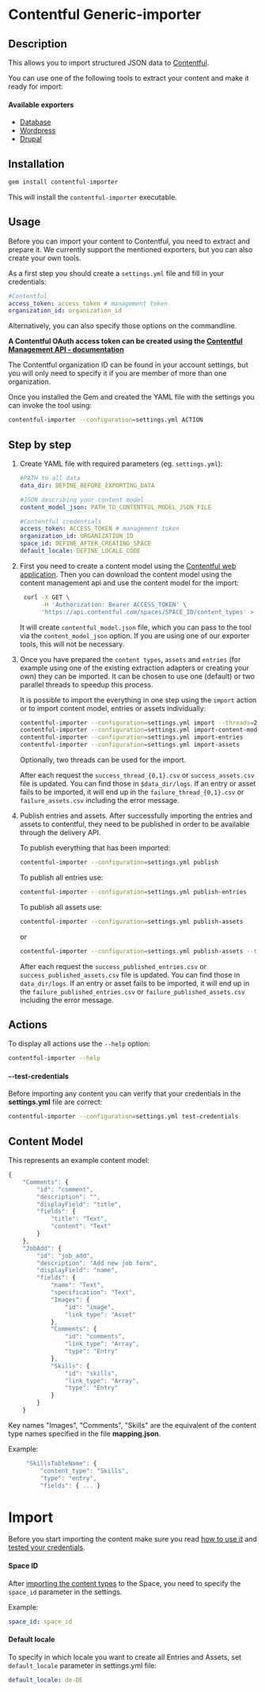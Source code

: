 Contentful Generic-importer
=================

## Description

This allows you to import structured JSON data to [Contentful](https://www.contentful.com).

You can use one of the following tools to extract your content and make it ready for import:

#### Available exporters

 - [Database](https://github.com/contentful/database-exporter.rb)
 - [Wordpress](https://github.com/contentful/wordpress-exporter.rb)
 - [Drupal](https://github.com/contentful/drupal-exporter.rb)


## Installation

```bash
gem install contentful-importer
```

This will install the ```contentful-importer``` executable.


## Usage

Before you can import your content to Contentful, you need to extract and prepare it. We currently support the mentioned exporters, but you can also create your own tools.

As a first step you should create a `settings.yml` file and fill in your credentials:

```yaml
#Contentful
access_token: access_token # management token
organization_id: organization_id
```

Alternatively, you can also specify those options on the commandline.

**A Contentful OAuth access token can be created using the [Contentful Management API - documentation](https://www.contentful.com/developers/documentation/content-management-api/#getting-started)**

The Contentful organization ID can be found in your account settings, but you will only need to specify it if you are member of more than one organization.

Once you installed the Gem and created the YAML file with the settings you can invoke the tool using:

```bash
contentful-importer --configuration=settings.yml ACTION
```

## Step by step

1. Create YAML file with required parameters (eg. ```settings.yml```):

    ```yaml
    #PATH to all data
    data_dir: DEFINE_BEFORE_EXPORTING_DATA

    #JSON describing your content model
    content_model_json: PATH_TO_CONTENTFUL_MODEL_JSON_FILE

    #Contentful credentials
    access_token: ACCESS_TOKEN # management token
    organization_id: ORGANIZATION_ID
    space_id: DEFINE_AFTER_CREATING_SPACE
    default_locale: DEFINE_LOCALE_CODE
    ```

2. First you need to create a content model using the [Contentful web application](www.contentful.com). Then you can download the content model using the content management api and use the content model for the import:

    ```bash
     curl -X GET \
          -H 'Authorization: Bearer ACCESS_TOKEN' \
          'https://api.contentful.com/spaces/SPACE_ID/content_types' > contentful_model.json
    ```

    It will create ```contentful_model.json``` file, which you can pass to the tool via the `content_model_json` option. If you are using one of our exporter tools, this will not be necessary.


3. Once you have prepared the `content types`, `assets` and `entries` (for example using one of the existing extraction adapters or creating your own) they can be imported. It can be chosen to use one (default) or two parallel threads to speedup this process.

    It is possible to import the everything in one step using the `import` action or to import content model, entries or assets individually:

    ```bash
    contentful-importer --configuration=settings.yml import --threads=2
    contentful-importer --configuration=settings.yml import-content-model
    contentful-importer --configuration=settings.yml import-entries
    contentful-importer --configuration=settings.yml import-assets
    ```

    Optionally, two threads can be used for the import.

    After each request the `success_thread_{0,1}.csv` or `success_assets.csv` file is updated. You can find those in `$data_dir/logs`.
    If an entry or asset fails to be imported, it will end up in the `failure_thread_{0,1}.csv` or `failure_assets.csv` including the error message.


4. Publish entries and assets. After successfully importing the entries and assets to contentful, they need to be published in order to be available through the delivery API.

    To publish everything that has been imported:

    ```bash
    contentful-importer --configuration=settings.yml publish
    ```

    To publish all entries use:

    ```bash
    contentful-importer --configuration=settings.yml publish-entries
    ```

    To publish all assets use:

    ```bash
    contentful-importer --configuration=settings.yml publish-assets
    ```

    or

    ```bash
    contentful-importer --configuration=settings.yml publish-assets --threads=2
    ```

    After each request the ```success_published_entries.csv``` or ```success_published_assets.csv``` file is updated. You can find those in ```data_dir/logs```.
    If an entry or asset fails to be imported, it will end up in the ```failure_published_entries.csv``` or ```failure_published_assets.csv``` including the error message.


## Actions

To display all actions use the `--help` option:

```bash
contentful-importer --help
```

#### --test-credentials

Before importing any content you can verify that your credentials in the **settings.yml** file are correct:

```bash
contentful-importer --configuration=settings.yml test-credentials
```

## Content Model

This represents an example content model:

```javascript
{
    "Comments": {
        "id": "comment",
        "description": "",
        "displayField": "title",
        "fields": {
            "title": "Text",
            "content": "Text"
        }
    },
    "JobAdd": {
        "id": "job_add",
        "description": "Add new job form",
        "displayField": "name",
        "fields": {
            "name": "Text",
            "specification": "Text",
            "Images": {
                "id": "image",
                "link_type": "Asset"
            },
            "Comments": {
                "id": "comments",
                "link_type": "Array",
                "type": "Entry"
            },
            "Skills": {
                "id": "skills",
                "link_type": "Array",
                "type": "Entry"
            }
        }
    }
```
Key names "Images", "Comments", "Skills" are the equivalent of the content type names specified in the file **mapping.json**.

Example:

```javascript
     "SkillsTableName": {
         "content_type": "Skills",
         "type": "entry",
         "fields": { ... }
```


# Import

Before you start importing the content make sure you read [how to use it](https://github.com/contentful/generic-importer.rb#usage) and [tested your credentials](https://github.com/contentful/generic-importer.rb#--test-credentials).

#### Space ID

After [importing the content types](https://github.com/contentful/generic-importer.rb#--import-content-types-args) to the Space, you need to specify the `space_id` parameter in the settings.


Example:
```yml
space_id: space_id
```

#### Default locale

To specify in which locale you want to create all Entries and Assets, set ```default_locale``` parameter in settings.yml file:

```yml
default_locale: de-DE
```
